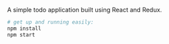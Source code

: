 A simple todo application built using React and Redux.

```sh
# get up and running easily:
npm install
npm start

```

